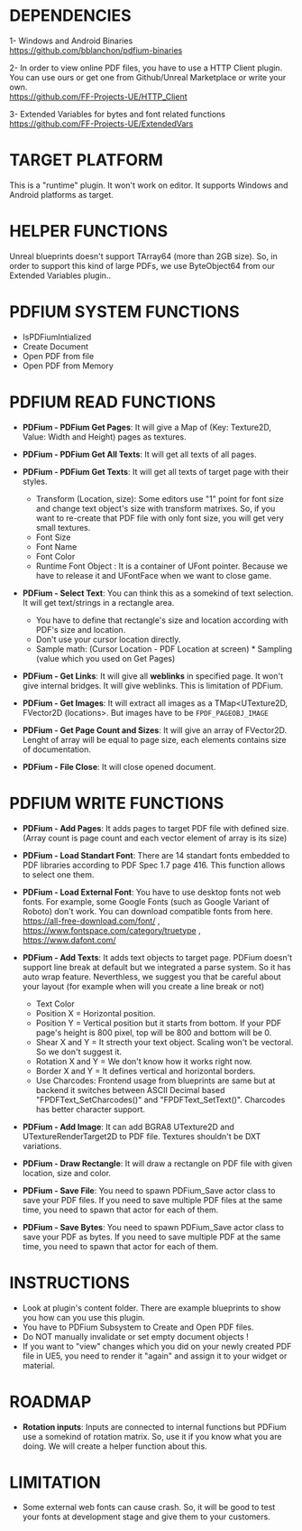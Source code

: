 # DEPENDENCIES
1- Windows and Android Binaries<br />
https://github.com/bblanchon/pdfium-binaries

2- In order to view online PDF files, you have to use a HTTP Client plugin. You can use ours or get one from Github/Unreal Marketplace or write your own.<br />
https://github.com/FF-Projects-UE/HTTP_Client

3- Extended Variables for bytes and font related functions<br />
https://github.com/FF-Projects-UE/ExtendedVars

# TARGET PLATFORM
This is a "runtime" plugin. It won't work on editor. It supports Windows and Android platforms as target.

# HELPER FUNCTIONS
Unreal blueprints doesn't support TArray64<uint8> (more than 2GB size). So, in order to support this kind of large PDFs, we use ByteObject64 from our Extended Variables plugin..

# PDFIUM SYSTEM FUNCTIONS
* IsPDFiumIntialized
* Create Document
* Open PDF from file
* Open PDF from Memory

# PDFIUM READ FUNCTIONS
* <b>PDFium - PDFium Get Pages</b>: It will give a Map of (Key: Texture2D, Value: Width and Height) pages as textures.
* <b>PDFium - PDFium Get All Texts</b>: It will get all texts of all pages.
* <b>PDFium - PDFium Get Texts</b>: It will get all texts of target page with their styles.
	* Transform (Location, size): Some editors use "1" point for font size and change text object's size with transform matrixes. So, if you want to re-create that PDF file with only font size, you will get very small textures.
	* Font Size
	* Font Name
	* Font Color
	* Runtime Font Object : It is a container of UFont pointer. Because we have to release it and UFontFace when we want to close game.

* <b>PDFium - Select Text</b>: You can think this as a somekind of text selection. It will get text/strings in a rectangle area.
	* You have to define that rectangle's size and location according with PDF's size and location.
	* Don't use your cursor location directly.
	* Sample math: (Cursor Location - PDF Location at screen) * Sampling (value which you used on Get Pages)

* <b>PDFium - Get Links</b>: It will give all <b>weblinks</b> in specified page. It won't give internal bridges. It will give weblinks. This is limitation of PDFium.
* <b>PDFium - Get Images</b>: It will extract all images as a TMap<UTexture2D, FVector2D (locations>. But images have to be ``FPDF_PAGEOBJ_IMAGE``
* <b>PDFium - Get Page Count and Sizes</b>: It will give an array of FVector2D. Lenght of array will be equal to page size, each elements contains size of documentation.
* <b>PDFium - File Close</b>: It will close opened document.

# PDFIUM WRITE FUNCTIONS
* <b>PDFium - Add Pages</b>: It adds pages to target PDF file with defined size. (Array count is page count and each vector element of array is its size)
* <b>PDFium - Load Standart Font</b>: There are 14 standart fonts embedded to PDF libraries according to PDF Spec 1.7 page 416. This function allows to select one them.
* <b>PDFium - Load External Font</b>: You have to use desktop fonts not web fonts. For example, some Google Fonts (such as Google Variant of Roboto) don't work. You can download compatible fonts from here. https://all-free-download.com/font/ , https://www.fontspace.com/category/truetype , https://www.dafont.com/
* <b>PDFium - Add Texts</b>: It adds text objects to target page. PDFium doesn't support line break at default but we integrated a parse system. So it has auto wrap feature. Neverthless, we suggest you that be careful about your layout (for example when will you create a line break or not)
	* Text Color
	* Position X = Horizontal position.
	* Position Y = Vertical position but it starts from bottom. If your PDF page's height is 800 pixel, top will be 800 and bottom will be 0.
	* Shear X and Y = It strecth your text object. Scaling won't be vectoral. So we don't suggest it.
	* Rotation X and Y = We don't know how it works right now.
	* Border X and Y = It defines vertical and horizontal borders.
	* Use Charcodes: Frontend usage from blueprints are same but at backend it switches between ASCII Decimal based "FPDFText_SetCharcodes()" and "FPDFText_SetText()". Charcodes has better character support.

* <b>PDFium - Add Image</b>: It can add BGRA8 UTexture2D and UTextureRenderTarget2D to PDF file. Textures shouldn't be DXT variations.
* <b>PDFium - Draw Rectangle</b>: It will draw a rectangle on PDF file with given location, size and color.
* <b>PDFium - Save File</b>: You need to spawn PDFium_Save actor class to save your PDF files. If you need to save multiple PDF files at the same time, you need to spawn that actor for each of them.
* <b>PDFium - Save Bytes</b>: You need to spawn PDFium_Save actor class to save your PDF as bytes. If you need to save multiple PDF at the same time, you need to spawn that actor for each of them.

# INSTRUCTIONS
* Look at plugin's content folder. There are example blueprints to show you how can you use this plugin.
* You have to PDFium Subsystem to Create and Open PDF files.
* Do NOT manually invalidate or set empty document objects !
* If you want to "view" changes which you did on your newly created PDF file in UE5, you need to render it "again" and assign it to your widget or material.

# ROADMAP
* <b>Rotation inputs</b>: Inputs are connected to internal functions but PDFium use a somekind of rotation matrix. So, use it if you know what you are doing. We will create a helper function about this.

# LIMITATION
* Some external web fonts can cause crash. So, it will be good to test your fonts at development stage and give them to your customers.